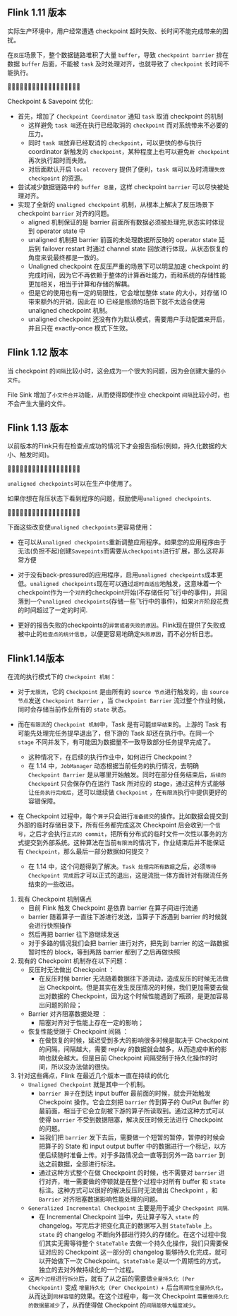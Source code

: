 ## Flink 1.11 版本

实际生产环境中，用户经常遭遇 checkpoint 超时失败、长时间不能完成带来的困扰。

在`反压`场景下，整个数据链路堆积了大量 `buffer`，导致 `checkpoint barrier` 排在数据 `buffer` 后面，不能被 `task` 及时处理对齐，也就导致了 `checkpoint` 长时间不能执行。

🍉🍉🍉🍉🍉🍉🍉🍉🍉🍉🍉🍉🍉🍉🍉🍉🍉🍉

Checkpoint & Savepoint 优化:

- 首先，增加了 `Checkpoint Coordinator` 通知 `task` 取消 checkpoint 的机制
  - 这样避免 `task 端`还在执行已经取消的 `checkpoint` 而对系统带来不必要的压力。
  - 同时 `task 端`放弃已经取消的 `checkpoint`，可以更快的参与执行 coordinator 新触发的 `checkpoint`，某种程度上也可以避免`新 checkpoint` 再次执行超时而失败。
  - 对后面默认开启 `local recovery` 提供了便利，`task 端`可以及时清理`失效 checkpoint` 的资源。
- 尝试减少数据链路中的 `buffer 总量`，这样 checkpoint `barrier` 可以尽快被处理对齐。
- 实现了全新的 `unaligned checkpoint` 机制，从根本上解决了反压场景下 checkpoint `barrier` 对齐的问题。
  - aligned 机制保证的是 barrier 前面所有数据必须被处理完,状态实时体现到 operator state 中
  - unaligned 机制把 barrier 前面的未处理数据所反映的 operator state 延后到 failover restart 时通过 channel state 回放进行体现，从状态恢复的角度来说最终都是一致的。
  - Unaligned checkpoint 在反压严重的场景下可以明显加速 checkpoint 的完成时间，因为它不再依赖于整体的计算吞吐能力，而和系统的存储性能更加相关，相当于计算和存储的解耦。
  - 但是它的使用也有一定的局限性，它会增加整体 state 的大小，对存储 IO 带来额外的开销，因此在 IO 已经是瓶颈的场景下就不太适合使用 unaligned checkpoint 机制。
  - unaligned checkpoint 还没有作为默认模式，需要用户手动配置来开启，并且只在 exactly-once 模式下生效。

## Flink 1.12 版本

当 checkpoint 的`间隔`比较小时，这会成为一个很大的问题，因为会创建大量的`小文件`。

File Sink 增加了`小文件合并`功能，从而使得即使作业 checkpoint `间隔`比较小时，也不会产生大量的文件。

## Flink 1.13 版本

以前版本的Flink只有在检查点成功的情况下才会报告指标(例如，持久化数据的大小、触发时间)。

🍉🍉🍉🍉🍉🍉🍉🍉🍉🍉🍉🍉🍉🍉🍉🍉🍉🍉

`unaligned checkpoints`可以在生产中使用了。

如果你想在背压状态下看到程序的问题，鼓励使用`unaligned checkpoints`.

🍉🍉🍉🍉🍉🍉🍉🍉🍉🍉🍉🍉🍉🍉🍉🍉🍉🍉

下面这些改变使`unaligned checkpoints`更容易使用：

- 在可以从`unaligned checkpoints`重新调整应用程序。如果您的应用程序由于无法(负担不起)创建`Savepoints`而需要从`checkpoints`进行扩展，那么这将非常方便

- 对于没有back-pressured的应用程序，启用`unaligned checkpoints`成本更低。`unaligned checkpoints`现在可以通过`超时自适应`地触发，这意味着一个checkpoint作为一个`对齐`的checkpoint开始(不存储任何飞行中的事件)，并回落到一个`unaligned checkpoints`(存储一些飞行中的事件)，如果`对齐`阶段花费的时间超过了一定的时间.

- 更好的报告失败的checkpoints的`异常或者失败的原因`。Flink现在提供了失败或被中止的`检查点的统计信息`，以便更容易地确定`失败原因`，而不必分析日志。

## Flink1.14版本

在流的执行模式下的 `Checkpoint 机制`：

- 对于`无限流`，它的 `Checkpoint` 是由所有的 `source 节点`进行触发的，由 `source 节点`发送 `Checkpoint Barrier` ，当 `Checkpoint Barrier` 流过整个作业时候，同时会存储当前作业所有的 `state` 状态。

- 而在`有限流`的 `Checkpoint 机制`中，Task 是有可能`提早结束`的。上游的 Task 有可能先处理完任务提早退出了，但下游的 Task 却还在执行中。在同一个 `stage` 不同并发下，有可能因为数据量不一致导致部分任务提早完成了。
  
  - 这种情况下，在后续的执行作业中，如何进行 Checkpoint？
  - 在 1.14 中，`JobManager` 动态根据当前任务的执行情况，去明确 `Checkpoint Barrier` 是从哪里开始触发。同时在部分任务结束后，`后续的 Checkpoin`t 只会保存仍在运行 Task 所对应的 stage，通过这种方式能够让`任务执行完成后`，还可以继续做 `Checkpoint` ，在`有限流`执行中提供更好的容错保障。
  
- 在 Checkpoint 过程中，每个`算子`只会进行`准备提交`的操作。比如数据会提交到外部的临时存储目录下，所有任务都完成这次 Checkpoint 后会收到一个`信号`，之后才会执行`正式的 commit`，把所有分布式的临时文件一次性以事务的方式提交到外部系统。这种算法在当前`有限流`的情况下，作业结束后并不能保证有 `Checkpoint`，那么最后一部分数据如何提交？
  - 在 1.14 中，这个问题得到了解决。`Task 处理完所有数据`之后，必须`等待 Checkpoint 完成`后才可以正式的退出，这是流批一体方面针对有限流任务结束的一些改进。

1. 现有 Checkpoint 机制痛点
   - 目前 Flink 触发 Checkpoint 是依靠 barrier 在算子间进行流通
   - barrier 随着算子一直往下游进行发送，当算子下游遇到 barrier 的时候就会进行快照操作
   - 然后再把 barrier 往下游继续发送
   - 对于多路的情况我们会把 barrier 进行对齐，把先到 barrier 的这一路数据暂时性的 block，等到两路 barrier 都到了之后再做快照
2. 现有的 Checkpoint 机制存在以下问题：
   - 反压时无法做出 Checkpoint ：
     - 在反压时候 barrier 无法随着数据往下游流动，造成反压的时候无法做出 Checkpoint。但是其实在发生反压情况的时候，我们更加需要去做出对数据的 Checkpoint，因为这个时候性能遇到了瓶颈，是更加容易出问题的阶段；
   - Barrier 对齐阻塞数据处理 ：
     - 阻塞对齐对于性能上存在一定的影响；
   - 恢复性能受限于 Checkpoint 间隔 ：
     - 在做恢复的时候，延迟受到多大的影响很多时候是取决于 Checkpoint 的间隔，间隔越大，需要 replay 的数据就会越多，从而造成中断的影响也就会越大。但是目前 Checkpoint 间隔受制于持久化操作的时间，所以没办法做的很快。
3. 针对这些痛点，Flink 在最近几个版本一直在持续的优化
   - `Unaligned Checkpoint` 就是其中一个机制。
     - `barrier 算子`在到达 input buffer 最前面的时候，就会开始触发 Checkpoint 操作。它会立刻把 `barrier` 传到算子的 OutPut Buffer 的最前面，相当于它会立刻被下游的算子所读取到。通过这种方式可以使得 `barrier` 不受到数据阻塞，解决反压时候无法进行 Checkpoint 的问题。
     - 当我们把 `barrier` 发下去后，需要做一个短暂的暂停，暂停的时候会把算子的 State 和 input output buffer 中的数据进行一个标记，以方便后续随时准备上传。对于多路情况会一直等到另外一路 `barrier` 到达之前数据，全部进行标注。
     - 通过这种方式整个在做 Checkpoint 的时候，也不需要对 `barrier` 进行对齐，唯一需要做的停顿就是在整个过程中对所有 buffer 和 `state` 标注。这种方式可以很好的解决反压时无法做出 Checkpoint ，和 `Barrier` 对齐阻塞数据影响性能处理的问题。
   - `Generalized Incremental Checkpoint` 主要是用于减少 `Checkpoint 间隔`.
     - 在 Incremental Checkpoint 当中，先让算子写入 `state` 的 changelog。写完后才把变化真正的数据写入到 `StateTable` 上。`state` 的 changelog 不断向外部进行持久的存储化。在这个过程中我们其实无需等待整个 `StateTable` 去做一个持久化操作，我们只需要保证对应的 Checkpoint 这一部分的 changelog 能够持久化完成，就可以开始做下一次 Checkpoint。`StateTable` 是以一个周期性的方式，独立的去对外做持续化的一个过程。
   - 这`两个过程`进行`拆分`后，就有了从之前的需要做`全量持久化 (Per Checkpoint)` 变成 `增量持久化 (Per Checkpoint)` + 后台`周期性全量持久化`，从而达到`同样容错`的效果。在这个过程中，每一次 Checkpoint `需要做持久化的数据量减少`了，从而使得做 Checkpoint 的`间隔能够大幅度减少`。
